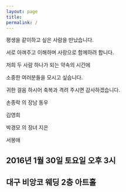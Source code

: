 ```yaml
---
layout: page
title: 
permalink: /
---
```


평생을 같이하고 싶은 사람을 만났습니다.

서로 아껴주고 이해하며 사랑으로 함께하려 합니다.

저희 두 사람 하나가 되는 약속의 시간에

소중한 여러분들을 모시고 싶습니다.

귀한 걸음 하시어 축복과 격려 주시면 감사하겠습니다.


손종락 의 장남 동우

김영희

박경모 의 장녀 지은 

서봉애

## 2016년 1월 30일 토요일 오후 3시 

## 대구 비앙코 웨딩 2층 아트홀
